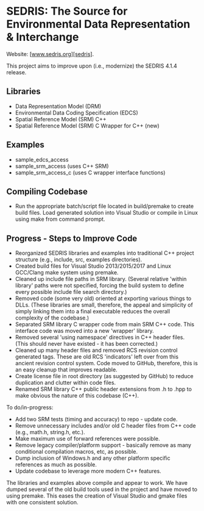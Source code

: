 
SEDRIS: The Source for Environmental Data Representation & Interchange
======================================================================

Website: [www.sedris.org][sedris].

This project aims to improve upon (i.e., modernize) the SEDRIS 4.1.4 release.

Libraries
---------

* Data Representation Model (DRM)
* Environmental Data Coding Specification (EDCS)
* Spatial Reference Model (SRM) C++
* Spatial Reference Model (SRM) C Wrapper for C++ (new)

Examples
--------

* sample_edcs_access
* sample_srm_access (uses C++ SRM)
* sample_srm_access_c (uses C wrapper interface functions)

Compiling Codebase
------------------

* Run the appropriate batch/script file located in build/premake to create build files.  Load generated solution into Visual Studio or compile in Linux using make from command prompt. 

Progress - Steps to Improve Code
--------------------------------

* Reorganized SEDRIS libraries and examples into traditional C++ project structure (e.g., include, src, examples directories).
* Created build files for Visual Studio 2013/2015/2017 and Linux GCC/Clang make system using premake.
* Cleaned up include file paths in SRM library. (Several relative 'within library' paths were not specified, forcing the build system to define every possible include file search directory.)
* Removed code (some very old) oriented at exporting various things to DLLs. (These libraries are small, therefore, the appeal and simplicity of simply linking them into a final executable reduces the overall complexity of the codebase.)
* Separated SRM library C wrapper code from main SRM C++ code.  This interface code was moved into a new 'wrapper' library.
* Removed several 'using namespace' directives in C++ header files. (This should never have existed - it has been corrected.)
* Cleaned up many header files and removed RCS revision control generated tags.  These are old RCS 'indicators' left over from this ancient revision control system.  Code moved to GitHub, therefore, this is an easy cleanup that improves readable.
* Create license file in root directory (as suggested by GitHub) to reduce duplication and clutter within code files.
* Renamed SRM library C++ public header extensions from .h to .hpp to make obvious the nature of this codebase (C++).

To do/in-progress:

* Add two SRM tests (timing and accuracy) to repo - update code.
* Remove unnecessary includes and/or old C header files from C++ code (e.g., math.h, string.h, etc.).
* Make maximum use of forward references were possible.
* Remove legacy compiler/platform support - basically remove as many conditional compilation macros, etc, as possible.
* Dump inclusion of Windows.h and any other platform specific references as much as possible.
* Update codebase to leverage more modern C++ features.

The libraries and examples above compile and appear to work.  We have dumped several of the old build tools used in the project and have moved to using premake.  This eases the creation of Visual Studio and gmake files with one consistent solution.

[sedris]: http://www.sedris.org

